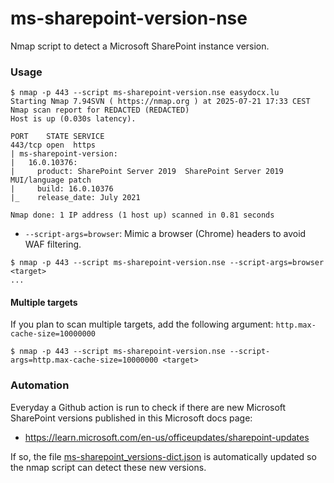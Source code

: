 # ms-sharepoint-version-nse
 Nmap script to detect a Microsoft SharePoint instance version. 

### Usage
```
$ nmap -p 443 --script ms-sharepoint-version.nse easydocx.lu
Starting Nmap 7.94SVN ( https://nmap.org ) at 2025-07-21 17:33 CEST
Nmap scan report for REDACTED (REDACTED)
Host is up (0.030s latency).

PORT    STATE SERVICE
443/tcp open  https
| ms-sharepoint-version: 
|   16.0.10376: 
|     product: SharePoint Server 2019  SharePoint Server 2019 MUI/language patch
|     build: 16.0.10376
|_    release_date: July 2021

Nmap done: 1 IP address (1 host up) scanned in 0.81 seconds
```

* `--script-args=browser`:
Mimic a browser (Chrome) headers to avoid WAF filtering.
```
$ nmap -p 443 --script ms-sharepoint-version.nse --script-args=browser <target>
...
```

#### Multiple targets
If you plan to scan multiple targets, add the following argument: `http.max-cache-size=10000000`

```
$ nmap -p 443 --script ms-sharepoint-version.nse --script-args=http.max-cache-size=10000000 <target>
```

### Automation
Everyday a Github action is run to check if there are new Microsoft SharePoint versions published in this Microsoft docs page: 
* https://learn.microsoft.com/en-us/officeupdates/sharepoint-updates

If so, the file [ms-sharepoint_versions-dict.json](./ms-sharepoint_versions-dict.json) is automatically updated so the nmap script can detect these new versions.

